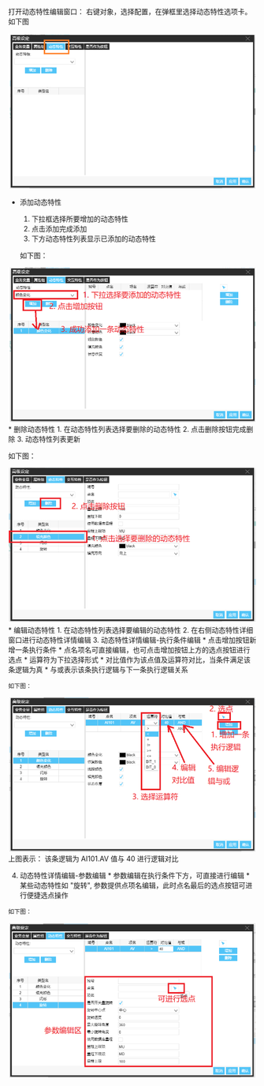 打开动态特性编辑窗口：
右键对象，选择配置，在弹框里选择动态特性选项卡。如下图
<div style="text-align: center"><img src="images/动态特性-选项卡.png" alt=""></div>

* 添加动态特性
  1. 下拉框选择所要增加的动态特性
  2. 点击添加完成添加
  3. 下方动态特性列表显示已添加的动态特性

  如下图：
<div style="text-align: center"><img src="images/动态特性-增加.png" alt=""></div>
* 删除动态特性
  1. 在动态特性列表选择要删除的动态特性
  2. 点击删除按钮完成删除
  3. 动态特性列表更新

  如下图：
<div style="text-align: center"><img src="images/动态特性-删除.png" alt=""></div>
* 编辑动态特性
  1. 在动态特性列表选择要编辑的动态特性
  2. 在右侧动态特性详细窗口进行动态特性详情编辑
  3. 动态特性详情编辑-执行条件编辑
    * 点击增加按钮新增一条执行条件
    * 点名项名可直接编辑，也可点击增加按钮上方的选点按钮进行选点
    * 运算符为下拉选择形式
    * 对比值作为该点值及运算符对比，当条件满足该条逻辑为真
    * 与或表示该条执行逻辑与下一条执行逻辑关系

    如下图：
<div style="text-align: center"><img src="images/动态特性-执行条件.png" alt=""></div>
上图表示： 该条逻辑为 AI101.AV 值与 40 进行逻辑对比

  4. 动态特性详情编辑-参数编辑
    * 参数编辑在执行条件下方，可直接进行编辑
    * 某些动态特性如 "旋转", 参数提供点项名编辑，此时点名最后的选点按钮可进行便捷选点操作

    如下图：
<div style="text-align: center"><img src="images/动态特性-参数编辑.png" alt=""></div>
